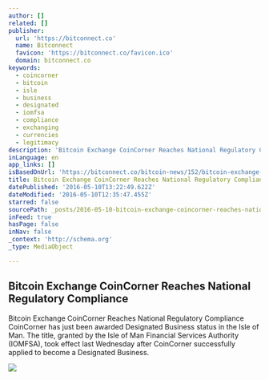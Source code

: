 ```yaml
---
author: []
related: []
publisher:
  url: 'https://bitconnect.co'
  name: Bitconnect
  favicon: 'https://bitconnect.co/favicon.ico'
  domain: bitconnect.co
keywords:
  - coincorner
  - bitcoin
  - isle
  - business
  - designated
  - iomfsa
  - compliance
  - exchanging
  - currencies
  - legitimacy
description: 'Bitcoin Exchange CoinCorner Reaches National Regulatory Compliance CoinCorner has just been awarded Designated Business status in the Isle of Man. The title, granted by the Isle of Man Financial Services Authority (IOMFSA), took effect last Wednesday after CoinCorner successfully applied to become a Designated Business.'
inLanguage: en
app_links: []
isBasedOnUrl: 'https://bitconnect.co/bitcoin-news/152/bitcoin-exchange-coincorner-reaches-national-regulatory-compliance/'
title: Bitcoin Exchange CoinCorner Reaches National Regulatory Compliance
datePublished: '2016-05-10T13:22:49.622Z'
dateModified: '2016-05-10T12:35:47.455Z'
starred: false
sourcePath: _posts/2016-05-10-bitcoin-exchange-coincorner-reaches-national-regulatory-comp.md
inFeed: true
hasPage: false
inNav: false
_context: 'http://schema.org'
_type: MediaObject

---
```

<article style=""><h1>Bitcoin Exchange CoinCorner Reaches National Regulatory Compliance</h1><p>Bitcoin Exchange CoinCorner Reaches National Regulatory Compliance CoinCorner has just been awarded Designated Business status in the Isle of Man. The title, granted by the Isle of Man Financial Services Authority (IOMFSA), took effect last Wednesday after CoinCorner successfully applied to become a Designated Business.</p><img src="https://bitconnect.co//upload/image/bit_coin_new/93629317961462881188_5QMIwOkDub.jpg" /></article>